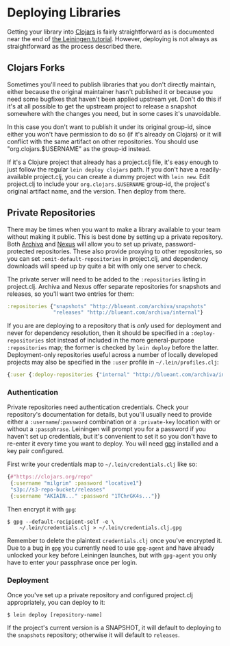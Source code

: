 # Deploying Libraries

Getting your library into [Clojars](http://clojars.org) is fairly
straightforward as is documented near the end of
[the Leiningen tutorial](https://github.com/technomancy/leiningen/blob/stable/doc/TUTORIAL.md).
However, deploying is not always as straightforward as the process
described there.

## Clojars Forks

Sometimes you'll need to publish libraries that you don't directly
maintain, either because the original maintainer hasn't published it
or because you need some bugfixes that haven't been applied upstream
yet. Don't do this if it's at all possible to get the upstream project
to release a snapshot somewhere with the changes you need, but in some
cases it's unavoidable.

In this case you don't want to publish it under its original group-id,
since either you won't have permission to do so (if it's already on
Clojars) or it will conflict with the same artifact on other
repositories. You should use "org.clojars.$USERNAME" as the group-id
instead.

If it's a Clojure project that already has a project.clj file, it's
easy enough to just follow the regular `lein deploy clojars`
path. If you don't have a readily-available project.clj, you can create a
dummy project with `lein new`. Edit project.clj to include your
`org.clojars.$USERNAME` group-id, the project's original artifact name,
and the version. Then deploy from there.

## Private Repositories

There may be times when you want to make a library available to your
team without making it public. This is best done by setting up a
private repository. Both [Archiva](http://archiva.apache.org/)
and [Nexus](http://nexus.sonatype.org/) will allow you to set up
private, password-protected repositories. These also provide proxying
to other repositories, so you can set `:omit-default-repositories`
in project.clj, and dependency downloads will speed up by quite a bit
with only one server to check.

The private server will need to be added to the `:repositories`
listing in project.clj. Archiva and Nexus offer separate repositories
for snapshots and releases, so you'll want two entries for them:

```clj
:repositories {"snapshots" "http://blueant.com/archiva/snapshots"
               "releases" "http://blueant.com/archiva/internal"}
```

If you are are deploying to a repository that is _only_ used for deployment
and never for dependency resolution, then it should be specified in a
`:deploy-repositories` slot instead of included in the more general-purpose
`:repositories` map; the former is checked by `lein deploy` before the latter.
Deployment-only repositories useful across a number of locally developed
projects may also be specified in the `:user` profile in `~/.lein/profiles.clj`:

```clj
{:user {:deploy-repositories {"internal" "http://blueant.com/archiva/internal"}}}
```

### Authentication

Private repositories need authentication credentials. Check your
repository's documentation for details, but you'll usually need to
provide either a `:username`/`:password` combination or a
`:private-key` location with or without a `:passphrase`. Leiningen
will prompt you for a password if you haven't set up credentials, but
it's convenient to set it so you don't have to re-enter it every time
you want to deploy. You will need [gpg](http://www.gnupg.org/)
installed and a key pair configured.

First write your credentials map to `~/.lein/credentials.clj` like so:

```clj
{#"https://clojars.org/repo"
 {:username "milgrim" :password "locative1"}
 "s3p://s3-repo-bucket/releases"
 {:username "AKIAIN..." :password "1TChrGK4s..."}}
```

Then encrypt it with `gpg`:

    $ gpg --default-recipient-self -e \
        ~/.lein/credentials.clj > ~/.lein/credentials.clj.gpg

Remember to delete the plaintext `credentials.clj` once you've
encrypted it. Due to a bug in `gpg` you currently need to use
`gpg-agent` and have already unlocked your key before Leiningen
launches, but with `gpg-agent` you only have to enter your passphrase
once per login.

### Deployment

Once you've set up a private repository and configured project.clj
appropriately, you can deploy to it:

    $ lein deploy [repository-name]

If the project's current version is a SNAPSHOT, it will default to
deploying to the `snapshots` repository; otherwise it will default to
`releases`.

